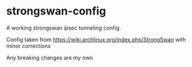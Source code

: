 # strongswan-config

A working strongswan ipsec tunneling config.


Config taken from https://wiki.archlinux.org/index.php/StrongSwan with minor corrections

Any breaking changes are my own

